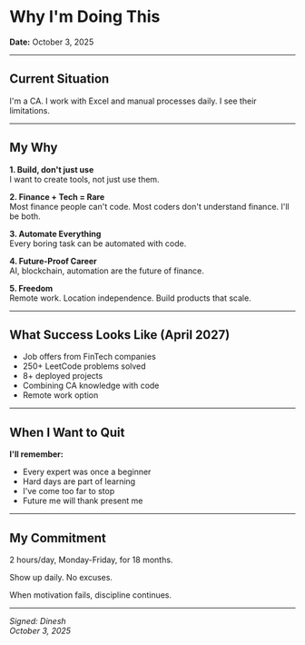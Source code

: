 # Why I'm Doing This

**Date:** October 3, 2025

---

## Current Situation

I'm a CA. I work with Excel and manual processes daily. I see their limitations.

---

## My Why

**1. Build, don't just use**  
I want to create tools, not just use them.

**2. Finance + Tech = Rare**  
Most finance people can't code. Most coders don't understand finance. I'll be both.

**3. Automate Everything**  
Every boring task can be automated with code.

**4. Future-Proof Career**  
AI, blockchain, automation are the future of finance.

**5. Freedom**  
Remote work. Location independence. Build products that scale.

---

## What Success Looks Like (April 2027)

- Job offers from FinTech companies
- 250+ LeetCode problems solved
- 8+ deployed projects
- Combining CA knowledge with code
- Remote work option

---

## When I Want to Quit

**I'll remember:**
- Every expert was once a beginner
- Hard days are part of learning
- I've come too far to stop
- Future me will thank present me

---

## My Commitment

2 hours/day, Monday-Friday, for 18 months.

Show up daily. No excuses.

When motivation fails, discipline continues.

---

*Signed: Dinesh*  
*October 3, 2025*